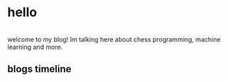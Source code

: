 

# hello
\
welcome to my blog! Im talking here about chess programming, machine learning and more.

## blogs timeline
[3/5/2021 certainty optimizer]: http://ofekshochat.github.io/static/certainty-optimizer.html